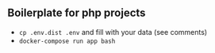 ## Boilerplate for php projects

* `cp .env.dist .env` and fill with your data (see comments)
* `docker-compose run app bash`